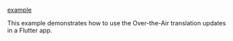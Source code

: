 [example](https://github.com/justprodev/flutter_localizations_ota/tree/master/example)
 
This example demonstrates how to use the Over-the-Air translation updates in a Flutter app.


